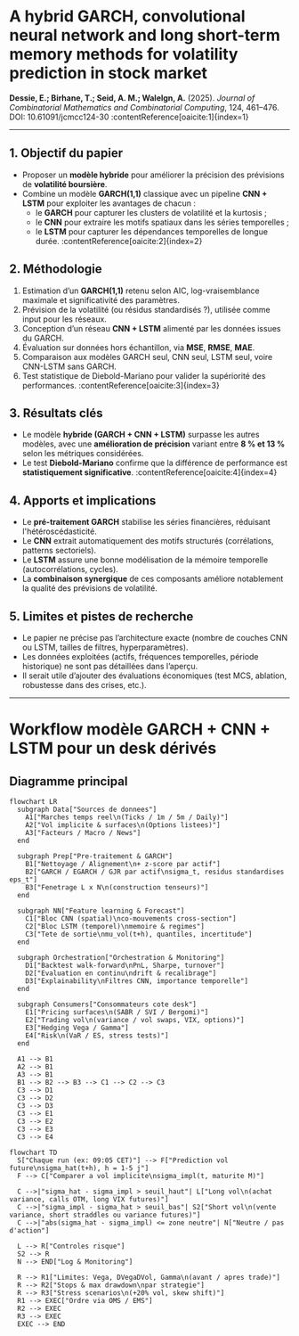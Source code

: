 # A hybrid GARCH, convolutional neural network and long short-term memory methods for volatility prediction in stock market  
**Dessie, E.; Birhane, T.; Seid, A. M.; Walelgn, A.** (2025). *Journal of Combinatorial Mathematics and Combinatorial Computing*, 124, 461–476. DOI: 10.61091/jcmcc124-30 :contentReference[oaicite:1]{index=1}

---

## 1. Objectif du papier

- Proposer un **modèle hybride** pour améliorer la précision des prévisions de **volatilité boursière**.
- Combine un modèle **GARCH(1,1)** classique avec un pipeline **CNN + LSTM** pour exploiter les avantages de chacun :
  - le **GARCH** pour capturer les clusters de volatilité et la kurtosis ;
  - le **CNN** pour extraire les motifs spatiaux dans les séries temporelles ;
  - le **LSTM** pour capturer les dépendances temporelles de longue durée. :contentReference[oaicite:2]{index=2}

## 2. Méthodologie

1. Estimation d’un **GARCH(1,1)** retenu selon AIC, log-vraisemblance maximale et significativité des paramètres.
2. Prévision de la volatilité (ou résidus standardisés ?), utilisée comme input pour les réseaux.
3. Conception d’un réseau **CNN + LSTM** alimenté par les données issues du GARCH.
4. Évaluation sur données hors échantillon, via **MSE**, **RMSE**, **MAE**.
5. Comparaison aux modèles GARCH seul, CNN seul, LSTM seul, voire CNN-LSTM sans GARCH.
6. Test statistique de Diebold-Mariano pour valider la supériorité des performances. :contentReference[oaicite:3]{index=3}

## 3. Résultats clés

- Le modèle **hybride (GARCH + CNN + LSTM)** surpasse les autres modèles, avec une **amélioration de précision** variant entre **8 % et 13 %** selon les métriques considérées.
- Le test **Diebold-Mariano** confirme que la différence de performance est **statistiquement significative**. :contentReference[oaicite:4]{index=4}

## 4. Apports et implications

- Le **pré-traitement GARCH** stabilise les séries financières, réduisant l'hétéroscédasticité.
- Le **CNN** extrait automatiquement des motifs structurés (corrélations, patterns sectoriels).
- Le **LSTM** assure une bonne modélisation de la mémoire temporelle (autocorrélations, cycles).
- La **combinaison synergique** de ces composants améliore notablement la qualité des prévisions de volatilité.

## 5. Limites et pistes de recherche

- Le papier ne précise pas l’architecture exacte (nombre de couches CNN ou LSTM, tailles de filtres, hyperparamètres).
- Les données exploitées (actifs, fréquences temporelles, période historique) ne sont pas détaillées dans l’aperçu.
- Il serait utile d’ajouter des évaluations économiques (test MCS, ablation, robustesse dans des crises, etc.).

---

# Workflow modèle GARCH + CNN + LSTM pour un desk dérivés

## Diagramme principal

```mermaid
flowchart LR
  subgraph Data["Sources de donnees"]
    A1["Marches temps reel\n(Ticks / 1m / 5m / Daily)"]
    A2["Vol implicite & surfaces\n(Options listees)"]
    A3["Facteurs / Macro / News"]
  end

  subgraph Prep["Pre-traitement & GARCH"]
    B1["Nettoyage / Alignement\n+ z-score par actif"]
    B2["GARCH / EGARCH / GJR par actif\nsigma_t, residus standardises eps_t"]
    B3["Fenetrage L x N\n(construction tenseurs)"]
  end

  subgraph NN["Feature learning & Forecast"]
    C1["Bloc CNN (spatial)\nco-mouvements cross-section"]
    C2["Bloc LSTM (temporel)\nmemoire & regimes"]
    C3["Tete de sortie\nmu_vol(t+h), quantiles, incertitude"]
  end

  subgraph Orchestration["Orchestration & Monitoring"]
    D1["Backtest walk-forward\nPnL, Sharpe, turnover"]
    D2["Evaluation en continu\ndrift & recalibrage"]
    D3["Explainability\nFiltres CNN, importance temporelle"]
  end

  subgraph Consumers["Consommateurs cote desk"]
    E1["Pricing surfaces\n(SABR / SVI / Bergomi)"]
    E2["Trading vol\n(variance / vol swaps, VIX, options)"]
    E3["Hedging Vega / Gamma"]
    E4["Risk\n(VaR / ES, stress tests)"]
  end

  A1 --> B1
  A2 --> B1
  A3 --> B1
  B1 --> B2 --> B3 --> C1 --> C2 --> C3
  C3 --> D1
  C3 --> D2
  C3 --> D3
  C3 --> E1
  C3 --> E2
  C3 --> E3
  C3 --> E4
```

```mermaid
flowchart TD
  S["Chaque run (ex: 09:05 CET)"] --> F["Prediction vol future\nsigma_hat(t+h), h = 1-5 j"]
  F --> C["Comparer a vol implicite\nsigma_impl(t, maturite M)"]

  C -->|"sigma_hat - sigma_impl > seuil_haut"| L["Long vol\n(achat variance, calls OTM, long VIX futures)"]
  C -->|"sigma_impl - sigma_hat > seuil_bas"| S2["Short vol\n(vente variance, short straddles ou variance futures)"]
  C -->|"abs(sigma_hat - sigma_impl) <= zone neutre"| N["Neutre / pas d'action"]

  L --> R["Controles risque"]
  S2 --> R
  N --> END["Log & Monitoring"]

  R --> R1["Limites: Vega, DVegaDVol, Gamma\n(avant / apres trade)"]
  R --> R2["Stops & max drawdown\npar strategie"]
  R --> R3["Stress scenarios\n(+20% vol, skew shift)"]
  R1 --> EXEC["Ordre via OMS / EMS"]
  R2 --> EXEC
  R3 --> EXEC
  EXEC --> END
```
